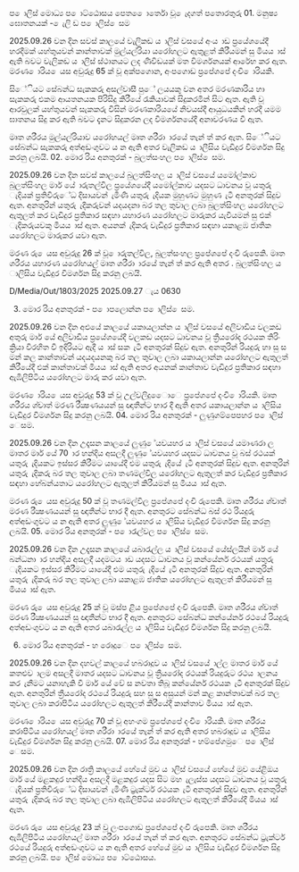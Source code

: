 ප ොලිස් මොධ්‍ය ප ොට්ඨොසය පෙත ෙොර්තො වූ ෙැදගත් පතොරතුරු 01. මනුෂ්‍ය ඝොතනයක් - ෙැලි ඩ ප ොලිස් ෙසම

2025.09.26 වන දින සවස් කාලයේ වැලිකඩ ය ාලිස් වසයේ අංය ාඩ ප්‍රයේශයේදී හරදීමක් යහ්තුයවන් කාන්තාවක් මුල්යල්රියා යරෝහලට ඇතුළත් කිරීයමන් සු මියය ාස් ඇති බවට වැලිකඩ ය ාලිස් ස්ථානයට ලද ණිවිඩයක් මත විමර්ශනයක් ආරේභ කර ඇත. මරණ ොරිය ෙයස අවුරුදු 65 ක් වූ අක්පගොන, අංපගොඩ ප්‍රපේශපේ දංචි ොරියකි.

සිේියට සේබන්ධ සැකකරු අසල්වාසී පුේ ලයයකු වන අතර මරණකාරිය හා සැකකරු එකම ආයතනයක පිරිසිදු කිරීයේ රැකියාවක් සිදුකරමින් සිට ඇත. ඇති වූ ආරවුලක් යහ්තුයවන් සැකකරු විසින් මරණකාරියයේ නිවයස්දී ආයුධයකින් හරදී යමම ඝාතනය සිදු කර ඇති බවට දැනට සිදුකරන ලද විමර්ශනයේදී අනාවරණය වී ඇත.

මෘත ශරීරය මුල්යල්රියාව යරෝහයල් මෘත ශරීරා ාරයේ තැන් ත් කර ඇත. සිේියට සේබන්ධ සැකකරු අත්අඩංගුවට ය න ඇති අතර වැලිකඩ ය ාලීසිය වැඩිදුර විමර්ශන සිදු කරනු ලබයි. 02. මොර රිය අනතුරක් - බුලත්සංහල ප ොලිස් ෙසම.

2025.09.26 වන දින සවස් කාලයේ බුලත්සිංහල ය ාලිස් වසයේ යමෝල්කාව බුලත්සිංහල මාර් යේ ාරුතල්විල ප්‍රයේශයේදී යමෝල්කාව යදසට ධාවනය වූ යතුරු ැදියක් ප්‍රතිවිරුේධ දිසායවන් ැමිණි යතුරු ැදියක මුහුණට මුහුණ ැටී අනතුරක් සිදුව ඇත. අනතුරින් යතුරු ැදිකරුවන් යදයදනා බර තල තුවාල ලබා බුලත්සිංහල යරෝහලට ඇතුලත් කර වැඩිදුර ප්‍රතිකාර සඳහා යහාරණ යරෝහලට මාරුකර යැවීයමන් සු එක් ැදිකරුයවකු මියය ාස් ඇත. අයනක් ැදිකරු වැඩිදුර ප්‍රතිකාර සඳහා යකාළඹ ජාතික යරෝහලට මාරුකර යවා ඇත.

මරණ රු ෙයස අවුරුදු 26 ක් වූ ොරුතල්විල, බුලත්සංහල ප්‍රපේශපේ දංචි රුපෙකි. මෘත ශරීරය යහාරණ යරෝහයල් මෘත ශරීරා ාරයේ තැන් ත් කර ඇති අතර . බුලත්සිංහල ය ාලිසිය වැඩිදුර විමර්ශන සිදු කරනු ලබයි.

D/Media/Out/1803/2025 2025.09.27 ැය 0630

03. මොර රිය අනතුරක් - ප ොපලොන්න ප ොලිස් ෙසම.

2025.09.26 වන දින අළුයේ කාලයේ යකායලාන්න ය ාලිස් වසයේ අලිවාඩිය වලකඩ අතුරු මාර් යේ අලිවාඩිය ප්‍රයේශයේදී වලකඩ යදසට ධාවනය වූ ත්‍රීයරෝද රථයක තිරිං ක්‍රියා විරහිත වී ඉදිරියට ඇදී ය ාස් සක ැටී අනතුරක් සිදුව ඇත. අනතුරින් රියදුරු හා සු ස මන් කල කාන්තාවන් යදයදයනකු බර තල තුවාල ලබා යකායලාන්න යරෝහලට ඇතුලත් කිරීයේදී එක් කාන්තාවක් මියය ාස් ඇති අතර අයනක් කාන්තාව වැඩිදුර ප්‍රතිකාර සඳහා ඇඹිලිපිටිය යරෝහලට මාරු කර යවා ඇත.

මරණ ොරිය ෙයස අවුරුදු 53 ක් වූ උල්වලිදුෙොෙ ප්‍රපේශපේ දංචි ොරියකි. මෘත ශරීරය ශ්චාත් මරණ රීක්‍ෂණයයන් සු ඥාතීන්ට භාර දී ඇති අතර යකායලාන්න ය ාලිසිය වැඩිදුර විමර්ශන සිදු කරනු ලබයි. 04. මොර රිය අනතුරක් - ලුණුගම්පෙපහර ප ොලිස් ෙසම.

2025.09.26 වන දින උදෑසන කාලයේ ලුණු ේයවයහර ය ාලිස් වසයේ යමාණරා ල මාතර මාර් යේ 70 ාර හන්දිය අසලදී ලුණු ේයවයහර යදසට ධාවනය වූ බස් රථයක් යතුරු ැදියකට ඉස්සර කිරීමට යායේදී එම යතුරු ැදියේ ැටී අනතුරක් සිදුව ඇත. අනතුරින් යතුරු ැදිකරු බර තල තුවාල ලබා තණමල්විල යරෝහලට ඇතුලත් කර වැඩිදුර ප්‍රතිකාර සඳහා හේබන්යතාට යරෝහලට ඇතුලත් කිරීයමන් සු මියය ාස් ඇත.

මරණ රු ෙයස අවුරුදු 50 ක් වූ තණමල්විල ප්‍රපේශපේ දංචි රුපෙකි. මෘත ශරීරය ශ්චාත් මරණ රීක්‍ෂණයයන් සු ඥාතීන්ට භාර දී ඇත. අනතුරට සේබන්ධ බස් රථ රියදුරු අත්අඩංගුවට ය න ඇති අතර ලුණු ේයවයහර ය ාලිසිය වැඩිදුර විමර්ශන සිදු කරනු ලබයි. 05. මොර රිය අනතුරක් - ප ොරැල්වල ප ොලිස් ෙසම.

2025.09.26 වන දින උදෑසන කාලයේ යබාරැල්ල ය ාලිස් වසයේ යේස්ලයින් මාර් යේ බන්ධනා ාර හන්දිය අසලදී යදමටය ාඩ යදසට ධාවනය වූ කන්යේනර් රථයක් යතුරු ැදියකට ඉස්සර කිරීමට යායේදී එම යතුරු ැදියේ ැටී අනතුරක් සිදුව ඇත. අනතුරින් යතුරු ැදිකරු බර තල තුවාල ලබා යකාළඹ ජාතික යරෝහලට ඇතුලත් කිරීයමන් සු මියය ාස් ඇත.

මරණ රු ෙයස අවුරුදු 25 ක් වූ මස්ප ළිය ප්‍රපේශපේ දංචි රුපෙකි. මෘත ශරීරය ශ්චාත් මරණ රීක්‍ෂණයයන් සු ඥාතීන්ට භාර දී ඇත. අනතුරට සේබන්ධ කන්යේනර් රථයේ රියදුරු අත්අඩංගුවට ය න ඇති අතර යබාරැල්ල ය ාලිසිය වැඩිදුර විමර්ශන සිදු කරනු ලබයි.

06. මොර රිය අනතුරක් - හ රොදූෙ ප ොලිස් ෙසම.

2025.09.26 වන දින දහවල් කාලයේ හබරාදූව ය ාලිස් වසයේ ාල්ල මාතර මාර් යේ කතළුව ාලම අසලදී මාතර යදසට ධාවනය වූ ත්‍රීයරෝද රථයක් රියදුරුට රථය ාලනය කර ැනීමට යනාහැකි වී මාර් යේ වේ ස නවතා තිබූ කන්යේනර් රථයක ැටී අනතුරක් සිදුව ඇත. අනතුරින් ත්‍රීයරෝද රථයේ රියදුරු සහ සු ස අසුයන් මන් කළ කාන්තාවක් බර තල තුවාල ලබා කරාපිටිය යරෝහලට ඇතුලත් කිරීයේදී කාන්තාව මියය ාස් ඇත.

මරණ ොරිය ෙයස අවුරුදු 70 ක් වූ අහංගම ප්‍රපේශපේ දංචි ොරියකි. මෘත ශරීරය කරාපිටිය යරෝහයල් මෘත ශරීරා ාරයේ තැන් ත් කර ඇති අතර හබරාදූව ය ාලිසිය වැඩිදුර විමර්ශන සිදු කරනු ලබයි. 07. මොර රිය අනතුරක් - හම්පේගමුෙ ප ොලිස් ෙසම.

2025.09.26 වන දින රාත්‍රි කාලයේ හේයේ මුව ය ාලිස් වසයේ හේයේ මුව යේළිඔය මාර් යේ මළකදුර හන්දිය අසලදී මළකදුර යදස සිට මහ ැලැස්ස යදසට ධාවනය වූ යතුරු ැදියක් ප්‍රතිවිරුේධ දිසායවන් ැමිණි ට්‍රැක්ටර් රථයක ැටී අනතුරක් සිදුව ඇත. අනතුරින් යතුරු ැදිකරු බර තල තුවාල ලබා ඇඹිලිපිටිය යරෝහලට ඇතුලත් කිරීයේදී මියය ාස් ඇත.

මරණ රු ෙයස අවුරුදු 23 ක් වූ ලංපගොඩ ප්‍රපේශපේ දංචි රුපෙකි. මෘත ශරීරය ඇඹිලිපිටිය යරෝහයල් මෘත ශරීරා ාරයේ තැන් ත් කර ඇත. අනතුරට සේබන්ධ ට්‍රැක්ටර් රථයේ රියදුරු අත්අඩංගුවට ය න ඇති අතර හේයේ මුව ය ාලිසිය වැඩිදුර විමර්ශන සිදු කරනු ලබයි. ප ොලිස් මොධ්‍ය ප ොට්ඨොසය.